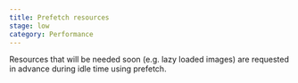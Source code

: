 ```yaml
---
title: Prefetch resources
stage: low
category: Performance
---
```


Resources that will be needed soon (e.g. lazy loaded images) are requested in advance during idle time using prefetch.
